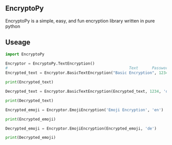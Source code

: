 ## EncryptoPy
EncryptoPy is a simple, easy, and fun encryption library written in pure python

## Useage
```python
import EncryptoPy

Encryptor = EncryptoPy.TextEncryption()
#                                                     Text      Password  Mode
Encrypted_text = Encryptor.BasicTextEncryption("Basic Encryption", 1234, 'en')

print(Encrypted_text)

Decrypted_text = Encryptor.BasicTextEncryption(Encrypted_text, 1234, 'de')

print(Decrypted_text)

Encrypted_emoji = Encryptor.EmojiEncryption('Emoji Encryption', 'en')

print(Encrypted_emoji)

Decrypted_emoji = Encryptor.EmojiEncryption(Encrypted_emoji, 'de')

print(Decrypted_emoji)

```
